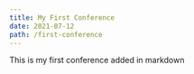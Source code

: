 ```yaml
---
title: My First Conference
date: 2021-07-12
path: /first-conference
---
```

This is my first conference added in markdown